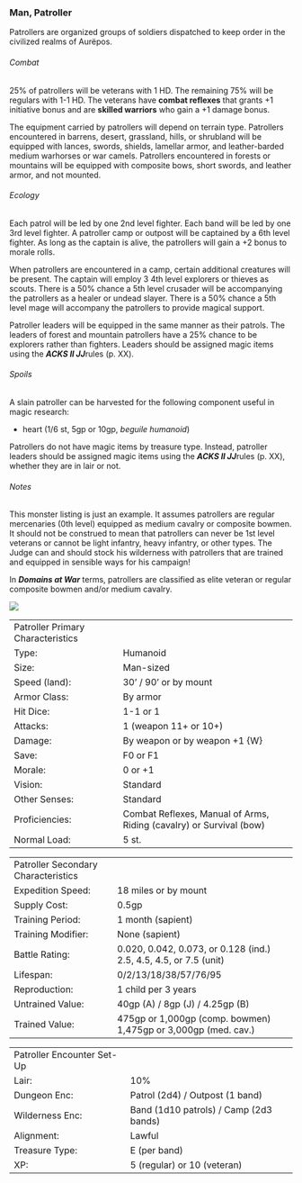 ### Man, Patroller

Patrollers are organized groups of soldiers dispatched to keep order in the civilized realms of Aurëpos.

###### Combat

25% of patrollers will be veterans with 1 HD. The remaining 75% will be regulars with 1-1 HD. The veterans have **combat reflexes** that grants +1 initiative bonus and are **skilled warriors** who gain a +1 damage bonus.

The equipment carried by patrollers will depend on terrain type. Patrollers encountered in barrens, desert, grassland, hills, or shrubland will be equipped with lances, swords, shields, lamellar armor, and leather-barded medium warhorses or war camels. Patrollers encountered in forests or mountains will be equipped with composite bows, short swords, and leather armor, and not mounted.

###### Ecology

Each patrol will be led by one 2nd level fighter. Each band will be led by one 3rd level fighter. A patroller camp or outpost will be captained by a 6th level fighter. As long as the captain is alive, the patrollers will gain a +2 bonus to morale rolls.

When patrollers are encountered in a camp, certain additional creatures will be present. The captain will employ 3 4th level explorers or thieves as scouts. There is a 50% chance a 5th level crusader will be accompanying the patrollers as a healer or undead slayer. There is a 50% chance a 5th level mage will accompany the patrollers to provide magical support.

Patroller leaders will be equipped in the same manner as their patrols. The leaders of forest and mountain patrollers have a 25% chance to be explorers rather than fighters. Leaders should be assigned magic items using the ***ACKS II JJ***rules (p. XX).

###### Spoils

A slain patroller can be harvested for the following component useful in magic research:

* heart (1/6 st, 5gp or 10gp, *beguile humanoid*)

Patrollers do not have magic items by treasure type. Instead, patroller leaders should be assigned magic items using the ***ACKS II JJ***rules (p. XX), whether they are in lair or not.

###### Notes

This monster listing is just an example. It assumes patrollers are regular mercenaries (0th level) equipped as medium cavalry or composite bowmen. It should not be construed to mean that patrollers can never be 1st level veterans or cannot be light infantry, heavy infantry, or other types. The Judge can and should stock his wilderness with patrollers that are trained and equipped in sensible ways for his campaign!

In ***Domains at War*** terms, patrollers are classified as elite veteran or regular composite bowmen and/or medium cavalry.

![](data:image/png;base64...)

|  |  |
| --- | --- |
| Patroller Primary Characteristics | |
| Type: | Humanoid |
| Size: | Man-sized |
| Speed (land): | 30’ / 90’ or by mount |
| Armor Class: | By armor |
| Hit Dice: | 1-1 or 1 |
| Attacks: | 1 (weapon 11+ or 10+) |
| Damage: | By weapon or by weapon +1 {W} |
| Save: | F0 or F1 |
| Morale: | 0 or +1 |
| Vision: | Standard |
| Other Senses: | Standard |
| Proficiencies: | Combat Reflexes, Manual of Arms, Riding (cavalry) or Survival (bow) |
| Normal Load: | 5 st. |

|  |  |
| --- | --- |
| Patroller Secondary Characteristics | |
| Expedition Speed: | 18 miles or by mount |
| Supply Cost: | 0.5gp |
| Training Period: | 1 month (sapient) |
| Training Modifier: | None (sapient) |
| Battle Rating: | 0.020, 0.042, 0.073, or 0.128 (ind.)  2.5, 4.5, 4.5, or 7.5 (unit) |
| Lifespan: | 0/2/13/18/38/57/76/95 |
| Reproduction: | 1 child per 3 years |
| Untrained Value: | 40gp (A) / 8gp (J) / 4.25gp (B) |
| Trained Value: | 475gp or 1,000gp (comp. bowmen) 1,475gp or 3,000gp (med. cav.) |

|  |  |
| --- | --- |
| Patroller Encounter Set-Up | |
| Lair: | 10% |
| Dungeon Enc: | Patrol (2d4) / Outpost (1 band) |
| Wilderness Enc: | Band (1d10 patrols) /  Camp (2d3 bands) |
| Alignment: | Lawful |
| Treasure Type: | E (per band) |
| XP: | 5 (regular) or 10 (veteran) |
